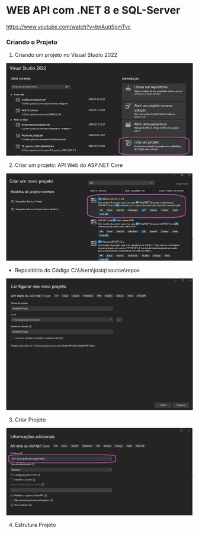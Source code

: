 # WEB API com .NET 8 e SQL-Server

https://www.youtube.com/watch?v=bnAuqSgmTyc

### Criando o Projeto

1) Criando um projeto no Visual Studio 2022

<img src="https://github.com/JosiTubaroski/WEB-API-com-.NET-8-e-SQL-Server/blob/main/img/01_Criar_Projeto.png"/>

2) Criar um projeto: API Web do ASP.NET Core

<img src="https://github.com/JosiTubaroski/WEB-API-com-.NET-8-e-SQL-Server/blob/main/img/02_API_WEB.png"/>

- Repositório do Código C:\Users\josiq\source\repos

<img src="https://github.com/JosiTubaroski/WEB-API-com-.NET-8-e-SQL-Server/blob/main/img/03_Nome_Projeto.png"/>

3) Criar Projeto

<img src="https://github.com/JosiTubaroski/WEB-API-com-.NET-8-e-SQL-Server/blob/main/img/04_Estrutura_Projeto.png"/>

4) Estrutura Projeto
